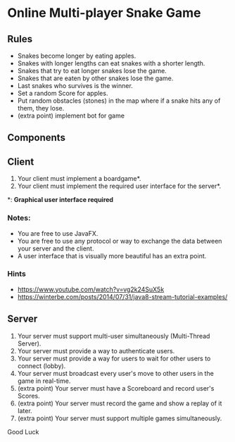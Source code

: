 # Online Multi-player Snake Game

## Rules

- Snakes become longer by eating apples.
- Snakes with longer lengths can eat snakes with a shorter length.
- Snakes that try to eat longer snakes lose the game.
- Snakes that are eaten by other snakes lose the game.
- Last snakes who survives is the winner.
- Set a random Score for apples.
- Put random obstacles (stones) in the map where if a snake hits any of them, they lose.
- (extra point) implement bot for game

## Components

## Client

1. Your client must implement a boardgame*.
2. Your client must implement the required user interface for the server*.

*:  **Graphical user interface required**

### Notes: 
- You are free to use JavaFX.
- You are free to use any protocol or way to exchange the data between your server and the client.
- A user interface that is visually more beautiful has an extra point.

### Hints
- https://www.youtube.com/watch?v=vg2k24SuX5k
- https://winterbe.com/posts/2014/07/31/java8-stream-tutorial-examples/


## Server

1. Your server must support multi-user simultaneously (Multi-Thread Server).
2. Your server must provide a way to authenticate users.
3. Your server must provide a way for users to wait for other users to connect (lobby).
4. Your server must broadcast every user's move to other users in the game in real-time.
5. (extra point) Your server must have a Scoreboard and record user's Scores.
6. (extra point) Your server must record the game and show a replay of it later.
7. (extra point) Your server must support multiple games simultaneously.


Good Luck
